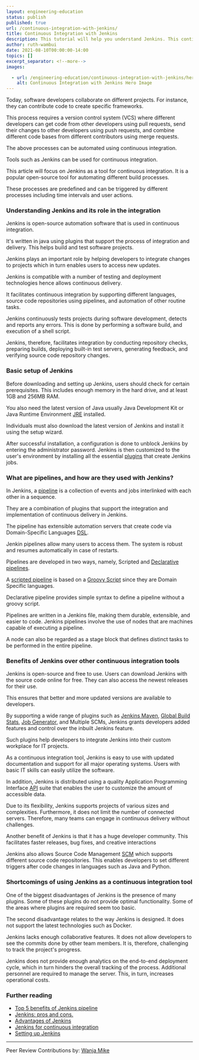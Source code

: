 ```yaml
---
layout: engineering-education
status: publish
published: true
url: /continuous-integration-with-jenkins/
title: Continuous Integration with Jenkins
description: This tutorial will help you understand Jenkins. This continuous integration tool helps in the management of software projects.
author: ruth-wambui
date: 2021-08-10T00:00:00-14:00
topics: []
excerpt_separator: <!--more-->
images:

  - url: /engineering-education/continuous-integration-with-jenkins/hero.jpg
    alt: Continuous Integration with Jenkins Hero Image
---
```

Today, software developers collaborate on different projects. For instance, they can contribute code to create specific frameworks.
<!--more-->
This process requires a version control system (VCS) where different developers can get code from other developers using pull requests, send their changes to other developers using push requests, and combine different code bases from different contributors using merge requests. 

The above processes can be automated using continuous integration.

Tools such as Jenkins can be used for continuous integration. 

This article will focus on Jenkins as a tool for continuous integration. It is a popular open-source tool for automating different build processes. 

These processes are predefined and can be triggered by different processes including time intervals and user actions.

### Understanding Jenkins and its role in the integration
Jenkins is open-source automation software that is used in continuous integration. 

It's written in java using plugins that support the process of integration and delivery. This helps build and test software projects. 

Jenkins plays an important role by helping developers to integrate changes to projects which in turn enables users to access new updates. 

Jenkins is compatible with a number of testing and deployment technologies hence allows continuous delivery. 

It facilitates continuous integration by supporting different languages, source code repositories using pipelines, and automation of other routine tasks.

Jenkins continuously tests projects during software development, detects and reports any errors. This is done by performing a software build, and execution of a shell script. 

Jenkins, therefore, facilitates integration by conducting repository checks, preparing builds, deploying built-in test servers, generating feedback, and verifying source code repository changes.

### Basic setup of Jenkins
Before downloading and setting up Jenkins, users should check for certain prerequisites. This includes enough memory in the hard drive, and at least 1GB and 256MB RAM. 

You also need the latest version of Java usually Java Development Kit or Java Runtime Environment [JRE](https://www.ibm.com/cloud/learn/jre) installed.

Individuals must also download the latest version of Jenkins and install it using the setup wizard. 

After successful installation, a configuration is done to unblock Jenkins by entering the administrator password. Jenkins is then customized to the user's environment by installing all the essential [plugins](https://etc.usf.edu/techease/win/internet/what-is-a-plugin-how-do-i-install-it/) that create Jenkins jobs.

### What are pipelines, and how are they used with Jenkins?
In Jenkins, a [pipeline](https://www.jenkins.io/doc/book/pipeline/) is a collection of events and jobs interlinked with each other in a sequence. 

They are a combination of plugins that support the integration and implementation of continuous delivery in Jenkins. 

The pipeline has extensible automation servers that create code via Domain-Specific Languages [DSL](https://en.wikipedia.org/wiki/Domain-specific_language#Overview). 

Jenkin pipelines allow many users to access them. The system is robust and resumes automatically in case of restarts.

Pipelines are developed in two ways, namely, Scripted and [Declarative pipelines](https://www.jenkins.io/doc/book/pipeline/syntax/). 

A [scripted pipeline](https://www.jenkins.io/doc/book/pipeline/#scripted-pipeline-fundamentals) is based on a [Groovy Script](https://www.jenkins.io/doc/book/managing/script-console/#ji-toolbar) since they are Domain Specific languages. 

Declarative pipeline provides simple syntax to define a pipeline without a groovy script. 

Pipelines are written in a Jenkins file, making them durable, extensible, and easier to code. Jenkins pipelines involve the use of nodes that are machines capable of executing a pipeline.

A node can also be regarded as a stage block that defines distinct tasks to be performed in the entire pipeline.

### Benefits of Jenkins over other continuous integration tools
Jenkins is open-source and free to use. Users can download Jenkins with the source code online for free. They can also access the newest releases for their use. 

This ensures that better and more updated versions are available to developers.

By supporting a wide range of plugins such as [Jenkins Maven](https://plugins.jenkins.io/maven-plugin/), [Global Build Stats](https://plugins.jenkins.io/global-build-stats/), [Job Generator](https://plugins.jenkins.io/jobgenerator/), and Multiple SCMs, Jenkins grants developers added features and control over the inbuilt Jenkins feature. 

Such plugins help developers to integrate Jenkins into their custom workplace for IT projects.

As a continuous integration tool, Jenkins is easy to use with updated documentation and support for all major operating systems. Users with basic IT skills can easily utilize the software. 

In addition, Jenkins is distributed using a quality Application Programming Interface [API](https://www.club-oracle.com/threads/apis-what-is-api.16190/) suite that enables the user to customize the amount of accessible data.

Due to its flexibility, Jenkins supports projects of various sizes and complexities. Furthermore, it does not limit the number of connected servers. Therefore, many teams can engage in continuous delivery without challenges.

Another benefit of Jenkins is that it has a huge developer community. This facilitates faster releases, bug fixes, and creative interactions

Jenkins also allows Source Code Management [SCM](https://www.atlassian.com/git/tutorials/source-code-management#:~:text=Source%20code%20management%20%28SCM%29%20is%20used%20to%20track,contributors.%20SCM%20is%20also%20synonymous%20with%20Version%20control) which supports different source code repositories. This enables developers to set different triggers after code changes in languages such as Java and Python.

### Shortcomings of using Jenkins as a continuous integration tool
One of the biggest disadvantages of Jenkins is the presence of many plugins. Some of these plugins do not provide optimal functionality. Some of the areas where plugins are required seem too basic. 

The second disadvantage relates to the way Jenkins is designed. It does not support the latest technologies such as Docker. 

Jenkins lacks enough collaborative features. It does not allow developers to see the commits done by other team members. It is, therefore, challenging to track the project's progress. 

Jenkins does not provide enough analytics on the end-to-end deployment cycle, which in turn hinders the overall tracking of the process. Additional personnel are required to manage the server. This, in turn, increases operational costs.

### Further reading
- [Top 5 benefits of Jenkins pipeline](https://staragile.com/blog/what-is-jenkins-pipeline)
- [Jenkins: pros and cons.](https://ezeelive.com/jenkins-pros-cons/)
- [Advantages of Jenkins](https://apiumhub.com/tech-blog-barcelona/advantages-of-jenkins/)
- [Jenkins for continuous integration](https://www.dotnettricks.com/learn/devops/what-is-jenkins-jenkins-for-continuous-integration)
- [Setting up Jenkins](https://saucelabs.com/blog/a-getting-started-guide-to-setting-up-jenkins#:~:text=%20The%20basics%20of%20setting%20up%20a%20Jenkins,port%20for%20JNLP%20slave%20agents%20to...%20More%20)


---
Peer Review Contributions by: [Wanja Mike](/engineering-education/content/authors/michael-barasa/)